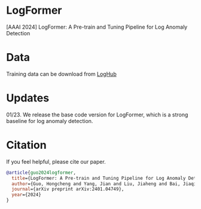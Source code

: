 # LogFormer
[AAAI 2024] LogFormer: A Pre-train and Tuning Pipeline for Log Anomaly Detection

# Data
Training data can be download from [LogHub](https://github.com/logpai/loghub)


# Updates
01/23. We release the base code version for LogFormer, which is a strong baseline for log anomaly detection.



# Citation
If you feel helpful, please cite our paper.

```bibtex
@article{guo2024logformer,
  title={LogFormer: A Pre-train and Tuning Pipeline for Log Anomaly Detection},
  author={Guo, Hongcheng and Yang, Jian and Liu, Jiaheng and Bai, Jiaqi and Wang, Boyang and Li, Zhoujun and Zheng, Tieqiao and Zhang, Bo and Tian, Qi and others},
  journal={arXiv preprint arXiv:2401.04749},
  year={2024}
}
```
